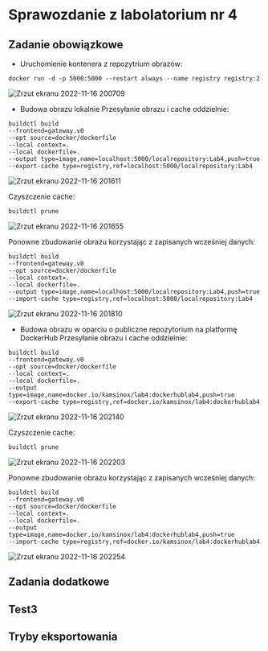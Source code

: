 # Sprawozdanie z labolatorium nr 4

Zadanie obowiązkowe
-
* Uruchomienie kontenera z repozytrium obrazów: </br>

``` docker run -d -p 5000:5000 --restart always --name registry registry:2 ```

![Zrzut ekranu 2022-11-16 200709](https://user-images.githubusercontent.com/92575198/202275870-500b7754-b45e-4763-a086-4e0eb75c3c94.png)

* Budowa obrazu lokalnie 
Przesyłanie obrazu i cache oddzielnie:
``` 
buildctl build 
--frontend=gateway.v0 
--opt source=docker/dockerfile 
--local context=. 
--local dockerfile=. 
--output type=image,name=localhost:5000/localrepository:Lab4,push=true 
--export-cache type=registry,ref=localhost:5000/localrepository:Lab4 
```

![Zrzut ekranu 2022-11-16 201611](https://user-images.githubusercontent.com/92575198/202276386-d6ae7fb4-44aa-49db-920b-1955e19598ee.png)

Czyszczenie cache: </br>

``` buildctl prune ```

![Zrzut ekranu 2022-11-16 201655](https://user-images.githubusercontent.com/92575198/202276549-9857fb6b-f884-4338-ad19-5108153c776b.png)

Ponowne zbudowanie obrazu korzystając z zapisanych wcześniej danych:
``` 
buildctl build 
--frontend=gateway.v0 
--opt source=docker/dockerfile 
--local context=. 
--local dockerfile=. 
--output type=image,name=localhost:5000/localrepository:Lab4,push=true 
--import-cache type=registry,ref=localhost:5000/localrepository:Lab4
```

![Zrzut ekranu 2022-11-16 201810](https://user-images.githubusercontent.com/92575198/202276964-7200f22a-416a-48aa-933f-87436b177275.png)

* Budowa obrazu w oparciu o publiczne repozytorium na platformę DockerHub
Przesyłanie obrazu i cache oddzielnie:
```
buildctl build 
--frontend=gateway.v0 
--opt source=docker/dockerfile 
--local context=. 
--local dockerfile=. 
--output type=image,name=docker.io/kamsinox/lab4:dockerhublab4,push=true 
--export-cache type=registry,ref=docker.io/kamsinox/lab4:dockerhublab4
```

![Zrzut ekranu 2022-11-16 202140](https://user-images.githubusercontent.com/92575198/202277300-ebea7f43-020f-4c6e-8b7d-923eb87daa0d.png)

Czyszczenie cache: </br>

``` buildctl prune ```

![Zrzut ekranu 2022-11-16 202203](https://user-images.githubusercontent.com/92575198/202277414-e06e830c-8cb1-46bd-9f87-638687d95481.png)

Ponowne zbudowanie obrazu korzystając z zapisanych wcześniej danych:
``` 
buildctl build 
--frontend=gateway.v0 
--opt source=docker/dockerfile 
--local context=. 
--local dockerfile=. 
--output type=image,name=docker.io/kamsinox/lab4:dockerhublab4,push=true 
--import-cache type=registry,ref=docker.io/kamsinox/lab4:dockerhublab4
```

![Zrzut ekranu 2022-11-16 202254](https://user-images.githubusercontent.com/92575198/202277560-b2214ce6-b7d9-41f2-95e2-a1159d912785.png)


Zadania dodatkowe
-
Test3
-
Tryby eksportowania
-
